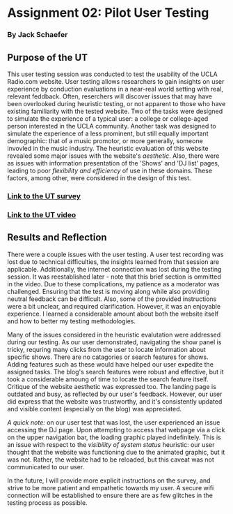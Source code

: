 # Assignment 02: Pilot User Testing

### By Jack Schaefer

## Purpose of the UT

This user testing session was conducted to test the usability of the UCLA Radio.com website.  User testing allows researchers to gain insights on user experience by conduction evaluations in a near-real world setting with real, relevant feddback. Often, reserchers will discover issues that may have been overlooked during heuristic testing, or not apparent to those who have existing familiarity with the tested website. Two of the tasks were designed to simulate the experience of a typical user: a college or college-aged person interested in the UCLA community. Another task was designed to simulate the experience of a less prominent, but still equally important demographic: that of a music promotor, or more generally, someone invovled in the music industry. The heuristic evaluation of this website revealed some major issues with the website's *aesthetic*. Also, there were as issues with information presentation of the 'Shows' and 'DJ list' pages, leading to poor *flexibility and efficiency* of use in these domains. These factors, among other, were considered in the design of this test.

### [Link to the UT survey](https://docs.google.com/forms/d/e/1FAIpQLSeow2qzYEwyh2DCTQuRkymys1hz63fx047w_K-i_DaAW5ifww/viewform?usp=sf_link)

### [Link to the UT video](https://youtu.be/9NHUhb13kf0)

## Results and Reflection

There were a couple issues with the user testing. A user test recording was lost due to technical difficulties, the insights learned from that session are applicable. Additionally, the internet connection was lost during the testing session. It was reestablished later - note that this brief section is ommitted in the video. Due to these complications, my patience as a moderator was challenged. Ensuring that the test is moving along while also providing neutral feedback can be difficult. Also, some of the provided instructions were a bit unclear, and required clarification. However, it was an enjoyable experience. I learned a considerable amount about both the website itself and how to better my testing methodologies.

Many of the issues considered in the heuristic evalutation were addressed during our testing. As our user demonstrated, navigating the show panel is tricky, requring many clicks from the user to locate information about specific shows. There are no catagories or search features for shows. Adding features such as these would have helped our user expedite the assigned tasks. The blog's search features were robust and effective, but it took a considerable amoung of time to locate the search feature itself. Critique of the website aesthetic was expressed too. The landing page is outdated and busy, as reflected by our user's feedback. However, our user did express that the website was trustworthy, and it's consistently updated and visible content (especially on the blog) was appreciated.


*A quick note:* on our user test that was lost, the user experienced an issue accessing the DJ page. Upon attempting to access that webpage via a click on the upper navigation bar, the loading graphic played indefinitely. This is an issue with respect to the *visibility of system status* heuristic: our user thought that the website was functioning due to the animated graphic, but it was not. Rather, the website had to be reloaded, but this caveat was not communicated to our user.


In the future, I will provide more explicit instructions on the survey, and strive to be more patient and empathetic towards my user. A secure wifi connection will be established to ensure there are as few glitches in the testing process as possible.
